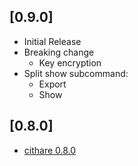 ## [0.9.0]
- Initial Release
- Breaking change
    - Key encryption
- Split show subcommand:
    - Export 
    - Show

## [0.8.0]
- [cithare 0.8.0](https://github.com/EruEri/cithare)